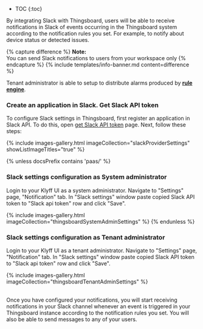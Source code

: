 * TOC
{:toc}

By integrating Slack with Thingsboard, users will be able to receive notifications in Slack of events occurring in the Thingsboard system according to the notification rules you set. For example, to notify about device status or detected issues.

{% capture difference %}
**Note:**
<br>
You can send Slack notifications to users from your workspace only
{% endcapture %}
{% include templates/info-banner.md content=difference %}

Tenant administrator is able to setup to distribute alarms produced by [**rule engine**](/docs/{{docsPrefix}}user-guide/rule-engine-2-0/re-getting-started/).

### Create an application in Slack. Get Slack API token

To configure Slack settings in Thingsboard, first register an application in Slack API. To do this, open [get Slack API token](https://api.slack.com/tutorials/tracks/getting-a-token) page. Next, follow these steps:

{% include images-gallery.html imageCollection="slackProviderSettings" showListImageTitles="true" %}

{% unless docsPrefix contains 'paas/' %}
### Slack settings configuration as System administrator

Login to your Klyff UI as a system administrator. Navigate to "Settings" page, "Notification" tab. In "Slack settings" window paste copied Slack API token to "Slack api token" row and click "Save".

{% include images-gallery.html imageCollection="thingsboardSystemAdminSettings" %}
{% endunless %}

### Slack settings configuration as Tenant administrator

Login to your Klyff UI as a tenant administrator. Navigate to "Settings" page, "Notification" tab. In "Slack settings" window paste copied Slack API token to "Slack api token" row and click "Save".

{% include images-gallery.html imageCollection="thingsboardTenantAdminSettings" %}

<br>
Once you have configured your notifications, you will start receiving notifications in your Slack channel whenever an event is triggered in your Thingsboard instance according to the notification rules you set. You will also be able to send messages to any of your users.
